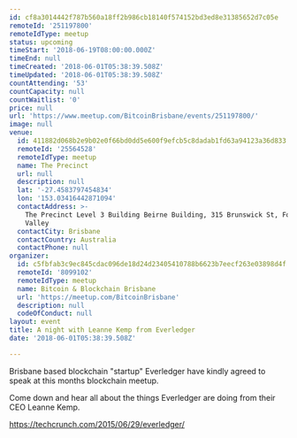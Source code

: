```yaml
---
id: cf8a3014442f787b560a18ff2b986cb18140f574152bd3ed8e31385652d7c05e
remoteId: '251197800'
remoteIdType: meetup
status: upcoming
timeStart: '2018-06-19T08:00:00.000Z'
timeEnd: null
timeCreated: '2018-06-01T05:38:39.508Z'
timeUpdated: '2018-06-01T05:38:39.508Z'
countAttending: '53'
countCapacity: null
countWaitlist: '0'
price: null
url: 'https://www.meetup.com/BitcoinBrisbane/events/251197800/'
image: null
venue:
  id: 411882d068b2e9b02e0f66bd0dd5e600f9efcb5c8dadab1fd63a94123a36d833
  remoteId: '25564528'
  remoteIdType: meetup
  name: The Precinct
  url: null
  description: null
  lat: '-27.4583797454834'
  lon: '153.03416442871094'
  contactAddress: >-
    The Precinct Level 3 Building Beirne Building, 315 Brunswick St, Fortitude
    Valley
  contactCity: Brisbane
  contactCountry: Australia
  contactPhone: null
organizer:
  id: c5fbfab3c9ec845cdac096de18d24d23405410788b6623b7eecf263e03898d4f
  remoteId: '8099102'
  remoteIdType: meetup
  name: Bitcoin & Blockchain Brisbane
  url: 'https://meetup.com/BitcoinBrisbane'
  description: null
  codeOfConduct: null
layout: event
title: A night with Leanne Kemp from Everledger
date: '2018-06-01T05:38:39.508Z'

---
```

<p>Brisbane based blockchain "startup" Everledger have kindly agreed to speak at this months blockchain meetup.</p> <p>Come down and hear all about the things Everledger are doing from their CEO Leanne Kemp.</p> <p><a href="https://techcrunch.com/2015/06/29/everledger/" class="linkified">https://techcrunch.com/2015/06/29/everledger/</a></p>
